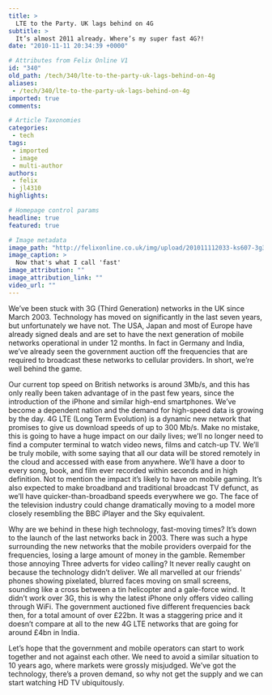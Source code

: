 ```yaml
---
title: >
  LTE to the Party. UK lags behind on 4G
subtitle: >
  It’s almost 2011 already. Where’s my super fast 4G?!
date: "2010-11-11 20:34:39 +0000"

# Attributes from Felix Online V1
id: "340"
old_path: /tech/340/lte-to-the-party-uk-lags-behind-on-4g
aliases:
 - /tech/340/lte-to-the-party-uk-lags-behind-on-4g
imported: true
comments:

# Article Taxonomies
categories:
 - tech
tags:
 - imported
 - image
 - multi-author
authors:
 - felix
 - jl4310
highlights:

# Homepage control params
headline: true
featured: true

# Image metadata
image_path: "http://felixonline.co.uk/img/upload/201011112033-ks607-3g3g33g3.jpg"
image_caption: >
  Now that's what I call 'fast'
image_attribution: ""
image_attribution_link: ""
video_url: ""
---
```


We’ve been stuck with 3G (Third Generation) networks in the UK since March 2003. Technology has moved on significantly in the last seven years, but unfortunately we have not. The USA, Japan and most of Europe have already signed deals and are set to have the next generation of mobile networks operational in under 12 months. In fact in Germany and India, we’ve already seen the government auction off the frequencies that are required to broadcast these networks to cellular providers. In short, we’re well behind the game.

Our current top speed on British networks is around 3Mb/s, and this has only really been taken advantage of in the past few years, since the introduction of the iPhone and similar high-end smartphones. We’ve become a dependent nation and the demand for high-speed data is growing by the day. 4G LTE (Long Term Evolution) is a dynamic new network that promises to give us download speeds of up to 300 Mb/s. Make no mistake, this is going to have a huge impact on our daily lives; we’ll no longer need to find a computer terminal to watch video news, films and catch-up TV. We’ll be truly mobile, with some saying that all our data will be stored remotely in the cloud and accessed with ease from anywhere. We’ll have a door to every song, book, and film ever recorded within seconds and in high definition. Not to mention the impact it’s likely to have on mobile gaming. It’s also expected to make broadband and traditional broadcast TV defunct, as we’ll have quicker-than-broadband speeds everywhere we go. The face of the television industry could change dramatically moving to a model more closely resembling the BBC iPlayer and the Sky equivalent.

Why are we behind in these high technology, fast-moving times? It’s down to the launch of the last networks back in 2003. There was such a hype surrounding the new networks that the mobile providers overpaid for the frequencies, losing a large amount of money in the gamble. Remember those annoying Three adverts for video calling? It never really caught on because the technology didn’t deliver. We all marvelled at our friends’ phones showing pixelated, blurred faces moving on small screens, sounding like a cross between a tin helicopter and a gale-force wind. It didn’t work over 3G, this is why the latest iPhone only offers video calling through WiFi. The government auctioned five different frequencies back then, for a total amount of over £22bn. It was a staggering price and it doesn’t compare at all to the new 4G LTE networks that are going for around £4bn in India.

Let’s hope that the government and mobile operators can start to work together and not against each other. We need to avoid a similar situation to 10 years ago, where markets were grossly misjudged. We’ve got the technology, there’s a proven demand, so why not get the supply and we can start watching HD TV ubiquitously.
